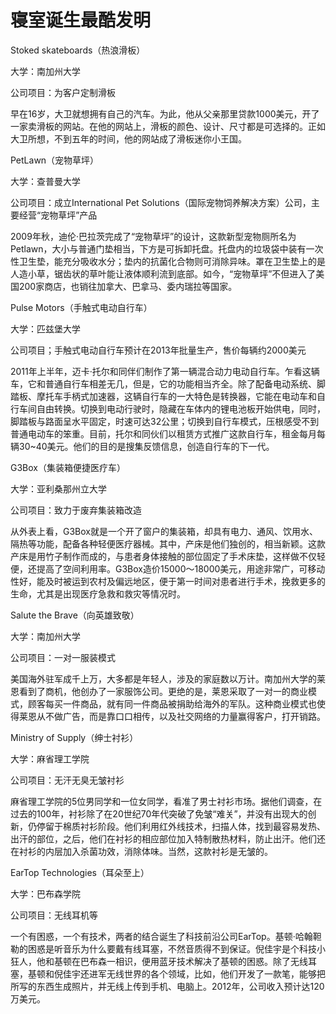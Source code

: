 # 寝室诞生最酷发明

Stoked skateboards（热浪滑板）

大学：南加州大学

公司项目：为客户定制滑板

早在16岁，大卫就想拥有自己的汽车。为此，他从父亲那里贷款1000美元，开了一家卖滑板的网站。在他的网站上，滑板的颜色、设计、尺寸都是可选择的。正如大卫所想，不到五年的时间，他的网站成了滑板迷你小王国。

PetLawn（宠物草坪）

大学：查普曼大学

公司项目：成立International Pet Solutions（国际宠物饲养解决方案）公司，主要经营“宠物草坪”产品

2009年秋，迪伦·巴拉茨完成了“宠物草坪”的设计，这款新型宠物厕所名为Petlawn，大小与普通门垫相当，下方是可拆卸托盘。托盘内的垃圾袋中装有一次性卫生垫，能充分吸收水分；垫内的抗菌化合物则可消除异味。罩在卫生垫上的是人造小草，锯齿状的草叶能让液体顺利流到底部。如今，“宠物草坪”不但进入了美国200家商店，也销往加拿大、巴拿马、委内瑞拉等国家。

Pulse Motors（手触式电动自行车）

大学：匹兹堡大学

公司项目；手触式电动自行车预计在2013年批量生产，售价每辆约2000美元

2011年上半年，迈卡·托尔和同伴们制作了第一辆混合动力电动自行车。乍看这辆车，它和普通自行车相差无几，但是，它的功能相当齐全。除了配备电动系统、脚踏板、摩托车手柄式加速器，这辆自行车的一大特色是转换器，它能在电动车和自行车间自由转换。切换到电动行驶时，隐藏在车体内的锂电池板开始供电，同时，脚踏板与路面呈水平固定，时速可达32公里；切换到自行车模式，压根感受不到普通电动车的笨重。目前，托尔和同伙们以租赁方式推广这款自行车，租金每月每辆30~40美元。他们的目的是搜集反馈信息，创造自行车的下一代。

G3Box（集装箱便捷医疗车）

大学：亚利桑那州立大学

公司项目：致力于废弃集装箱改造

从外表上看，G3Box就是一个开了窗户的集装箱，却具有电力、通风、饮用水、隔热等功能，配备各种轻便医疗器械。其中，产床是他们独创的，相当新颖。这款产床是用竹子制作而成的，与患者身体接触的部位固定了手术床垫，这样做不仅轻便，还提高了空间利用率。G3Box造价15000～18000美元，用途非常广，可移动性好，能及时被运到农村及偏远地区，便于第一时间对患者进行手术，挽救更多的生命，尤其是出现医疗急救和救灾等情况时。

Salute the Brave（向英雄致敬）

大学：南加州大学

公司项目：一对一服装模式

美国海外驻军成千上万，大多都是年轻人，涉及的家庭数以万计。南加州大学的莱恩看到了商机，他创办了一家服饰公司。更绝的是，莱恩采取了一对一的商业模式，顾客每买一件商品，就有同一件商品被捐助给海外的军队。这种商业模式也使得莱恩从不做广告，而是靠口口相传，以及社交网络的力量赢得客户，打开销路。

Ministry of Supply（绅士衬衫）

大学：麻省理工学院

公司项目：无汗无臭无皱衬衫

麻省理工学院的5位男同学和一位女同学，看准了男士衬衫市场。据他们调查，在过去的100年，衬衫除了在20世纪70年代突破了免皱“难关”，并没有出现大的创新，仍停留于棉质衬衫阶段。他们利用红外线技术，扫描人体，找到最容易发热、出汗的部位，之后，他们在衬衫的相应部位加入特制散热材料，防止出汗。他们还在衬衫的内层加入杀菌功效，消除体味。当然，这款衬衫是无皱的。

EarTop Technologies（耳朵至上）

大学：巴布森学院

公司项目：无线耳机等

一个有困惑，一个有技术，两者的结合诞生了科技前沿公司EarTop。基顿·哈翰靼勒的困惑是听音乐为什么要戴有线耳塞，不然音质得不到保证。倪佳宇是个科技小狂人，他和基顿在巴布森一相识，便用蓝牙技术解决了基顿的困惑。除了无线耳塞，基顿和倪佳宇还进军无线世界的各个领域，比如，他们开发了一款笔，能够把所写的东西生成照片，并无线上传到手机、电脑上。2012年，公司收入预计达120万美元。